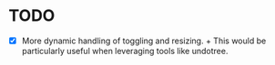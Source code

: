 # TODO

- [x] More dynamic handling of toggling and resizing.
      + This would be particularly useful when leveraging tools like undotree.
